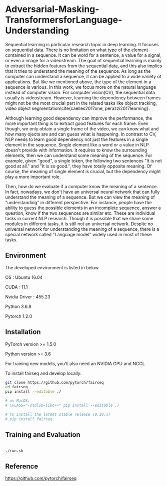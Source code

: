 # Adversarial-Masking-TransformersforLanguage-Understanding

  Sequential learning is particular research topic in deep learning. It focuses on sequential data. There is no limitation on what type of the element contained in a sequence. It can be word for a sentence, a value for a signal, or even a image for a videostream. The goal of sequential learning is mainly to extract the hidden features from the sequential data, and this also implies that it tries to understand the meaning of the sequence. As long as the computer can understand a sequence, it can be applied to a wide variety of applications. But like we mentioned above, the type of the element in a sequence is various. In this work, we focus more on the natural language instead of computer vision. For computer vision(CV), the sequential data usually is videostream. However, learning the dependency between frames might not be the most crucial part in the related tasks like object tracking, video object segmentation\cite{caelles2017one, perazzi2017learning}.

  Although learning good dependency can improve the performance, the more important thing is to extract good features for each frame. Even though, we only obtain a single frame of the video, we can know what and how many ojects are and can guess what is happening. In contrast to CV, NLP needs to learn good dependency not just the features in a single element in the sequence. Single element like a word or a value in NLP doesn't provide with information. It requires to know the surrounding elements, then we can understand some meaning of the sequence. For example, given "good", a single token, the following two sentences "It is not good at all." and "It is so good.", they have totally opposite meaning. Of course, the meaning of single element is crucial, but the dependency might play a more important role. 
  
  Then, how do we evaluate if a computer know the meaning of a sentence. In fact, nowadays, we don't have an universal neural network that can fully understand the meaning of a sequence. But we can view the meaning of "understanding" in different perspective. For instance, people have the ability to guess the possible elements in an incomplete sequence, answer a question, know if the two sequences are similar etc. These are individual tasks in current NLP research. Though it is possible that we share some modules in different tasks, it is still not an universal network. Despite no universal network for understanding the meaning of a sequence, there is a special network called "Language model" widely used in most of these tasks.

## Environment

The developed environment is listed in below 

OS : Ubuntu 16.04 

CUDA : 11.1

Nvidia Driver : 455.23

Python 3.6.9

Pytorch 1.2.0

## Installation

PyTorch version >= 1.5.0

Python version >= 3.6

For training new models, you'll also need an NVIDIA GPU and NCCL

To install fairseq and develop locally:

```sh
git clone https://github.com/pytorch/fairseq
cd fairseq
pip install --editable ./

# on MacOS:
# CFLAGS="-stdlib=libc++" pip install --editable ./

# to install the latest stable release (0.10.x)
# pip install fairseq
```

## Training and Evaluation

```sh

./run.sh

```


## Reference

https://github.com/pytorch/fairseq
